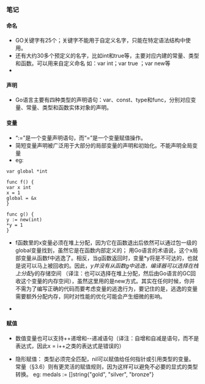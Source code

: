 ### 笔记

#### 命名
- GO关键字有25个；关键字不能用于自定义名字，只能在特定语法结构中使用。
- 还有大约30多个预定义的名字，比如int和true等，主要对应内建的常量、类型和函数。可以用来自定义命名 如：var int；var true ；var new等
- 

#### 声明
- Go语言主要有四种类型的声明语句：var、const、type和func，分别对应变量、常量、类型和函数实体对象的声明。

#### 变量

- “:=”是一个变量声明语句，而“=”是一个变量赋值操作。
- 简短变量声明被广泛用于大部分的局部变量的声明和初始化。不能声明全局变量  
- eg:

```
var global *int

func f() {
var x int
x = 1
global = &x
}

func g() {
y := new(int)
*y = 1
}
```
- f函数里的x变量必须在堆上分配，因为它在函数退出后依然可以通过包一级的global变量找到，虽然它是在函数内部定义的；
  用Go语言的术语说，这个x局部变量从函数f中逃逸了。相反，当g函数返回时，变量*y将是不可达的，也就是说可以马上被回收的。因此，*y并没有从函数g中逃逸，编译器可以选择在栈上分配*y的存储空间
  （译注：也可以选择在堆上分配，然后由Go语言的GC回收这个变量的内存空间），虽然这里用的是new方式。其实在任何时候，你并不需为了编写正确的代码而要考虑变量的逃逸行为，要记住的是，逃逸的变量需要额外分配内存，同时对性能的优化可能会产生细微的影响。

- 


#### 赋值

- 数值变量也可以支持++递增和--递减语句（译注：自增和自减是语句，而不是表达式，因此x = i++之类的表达式是错误的）

- 隐形赋值：
  类型必须完全匹配，nil可以赋值给任何指针或引用类型的变量。
  常量（§3.6）则有更灵活的赋值规则，因为这样可以避免不必要的显式的类型转换。
  eg: medals := []string{"gold", "silver", "bronze"}